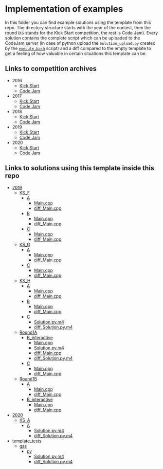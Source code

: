 # Implementation of examples
In this folder you can find example solutions using the template from this repo.
The directory structure starts with the year of the contest, then the round
(`KS` stands for the Kick Start competition, the rest is Code Jam).
Every solution contains the complete script which can be uploaded to the
CodeJam server (in case of python upload the `Solution_upload.py` created
by the [`execute.bash`](/CodeJam/execute.bash#L5) script) and a diff compared to the empty template
to get a feeling of how valuable in certain situations this template can be.

## Links to competition archives
- 2016
  - [Kick Start](https://codingcompetitions.withgoogle.com/kickstart/archive/2016)
  - [Code Jam](https://codingcompetitions.withgoogle.com/codejam/archive/2016)
- 2017
  - [Kick Start](https://codingcompetitions.withgoogle.com/kickstart/archive/2017)
  - [Code Jam](https://codingcompetitions.withgoogle.com/codejam/archive/2017)
- 2018
  - [Kick Start](https://codingcompetitions.withgoogle.com/kickstart/archive/2018)
  - [Code Jam](https://codingcompetitions.withgoogle.com/codejam/archive/2018)
- 2019
  - [Kick Start](https://codingcompetitions.withgoogle.com/kickstart/archive/2019)
  - [Code Jam](https://codingcompetitions.withgoogle.com/codejam/archive/2019)
- 2020
  - [Kick Start](https://codingcompetitions.withgoogle.com/kickstart/archive/2020)
  - [Code Jam](https://codingcompetitions.withgoogle.com/codejam/archive/2020)

## Links to solutions using this template inside this repo

* [2019](./2019)
  * [KS_F](./2019/KS_F)
    * [A](./2019/KS_F/A)
      * [Main.cpp](./2019/KS_F/A/Main.cpp)
      * [diff_Main.cpp](./2019/KS_F/A/diff_Main.cpp)
    * [B](./2019/KS_F/B)
      * [Main.cpp](./2019/KS_F/B/Main.cpp)
      * [diff_Main.cpp](./2019/KS_F/B/diff_Main.cpp)
    * [C](./2019/KS_F/C)
      * [Main.cpp](./2019/KS_F/C/Main.cpp)
      * [diff_Main.cpp](./2019/KS_F/C/diff_Main.cpp)
  * [KS_G](./2019/KS_G)
    * [A](./2019/KS_G/A)
      * [Main.cpp](./2019/KS_G/A/Main.cpp)
      * [diff_Main.cpp](./2019/KS_G/A/diff_Main.cpp)
    * [C](./2019/KS_G/C)
      * [Main.cpp](./2019/KS_G/C/Main.cpp)
      * [diff_Main.cpp](./2019/KS_G/C/diff_Main.cpp)
  * [KS_H](./2019/KS_H)
    * [A](./2019/KS_H/A)
      * [Main.cpp](./2019/KS_H/A/Main.cpp)
      * [diff_Main.cpp](./2019/KS_H/A/diff_Main.cpp)
    * [B](./2019/KS_H/B)
      * [Main.cpp](./2019/KS_H/B/Main.cpp)
      * [diff_Main.cpp](./2019/KS_H/B/diff_Main.cpp)
    * [C](./2019/KS_H/C)
      * [Solution.py.m4](./2019/KS_H/C/Solution.py.m4)
      * [diff_Solution.py.m4](./2019/KS_H/C/diff_Solution.py.m4)
  * [Round1A](./2019/Round1A)
    * [B_interactive](./2019/Round1A/B_interactive)
      * [Main.cpp](./2019/Round1A/B_interactive/Main.cpp)
      * [Solution.py.m4](./2019/Round1A/B_interactive/Solution.py.m4)
      * [diff_Main.cpp](./2019/Round1A/B_interactive/diff_Main.cpp)
      * [diff_Solution.py.m4](./2019/Round1A/B_interactive/diff_Solution.py.m4)
    * [C](./2019/Round1A/C)
      * [Main.cpp](./2019/Round1A/C/Main.cpp)
      * [diff_Main.cpp](./2019/Round1A/C/diff_Main.cpp)
  * [Round1B](./2019/Round1B)
    * [A](./2019/Round1B/A)
      * [Main.cpp](./2019/Round1B/A/Main.cpp)
      * [diff_Main.cpp](./2019/Round1B/A/diff_Main.cpp)
    * [B_interactive](./2019/Round1B/B_interactive)
      * [Main.cpp](./2019/Round1B/B_interactive/Main.cpp)
      * [diff_Main.cpp](./2019/Round1B/B_interactive/diff_Main.cpp)
* [2020](./2020)
  * [KS_A](./2020/KS_A)
    * [A](./2020/KS_A/A)
      * [Solution.py.m4](./2020/KS_A/A/Solution.py.m4)
      * [diff_Solution.py.m4](./2020/KS_A/A/diff_Solution.py.m4)
* [template_tests](./template_tests)
  * [gss](./template_tests/gss)
    * [py](./template_tests/gss/py)
      * [Solution.py.m4](./template_tests/gss/py/Solution.py.m4)
      * [diff_Solution.py.m4](./template_tests/gss/py/diff_Solution.py.m4)

